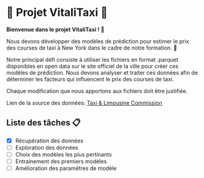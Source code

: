 # :oncoming_taxi: Projet VitaliTaxi :oncoming_taxi:
**Bienvenue dans le projet VitaliTaxi !** 👋 

Nous devons développer des modèles de prédiction pour estimer le prix des courses de taxi à New York dans le cadre de notre formation. 🗽

Notre principal défi consiste à utiliser les fichiers en format .parquet disponibles en open data sur le site officiel de la ville pour créer ces modèles de prédiction. Nous devons analyser et traiter ces données afin de déterminer les facteurs qui influencent le prix des courses de taxi.

Chaque modification que nous apportons aux fichiers doit être justifiée.

Lien de la source des données: [Taxi & Limousine Commission](https://www.nyc.gov/site/tlc/about/tlc-trip-record-data.page)

## Liste des tâches :clipboard:

- [X] Récupération des données
- [ ] Exploration des données
- [ ] Choix des modèles les plus pertinants
- [ ] Entrainement des premiers modèles
- [ ] Amélioration des paramêtres de modèle
